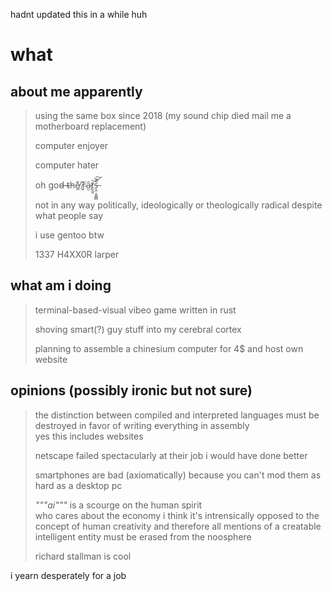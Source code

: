 hadnt updated this in a while huh
# what

## about me apparently

>using the same box since 2018 (my sound chip died mail me a motherboard replacement)
>
>computer enjoyer
>
>computer hater
>
>oh god̴ ̶t̴h̵e̸̼͊ ̸̗̌ŕ̷̗ȃ̷̮t̸̮͈̮͝͝s̶͙̤͔͈͇̻̀̓̚͠
>
>not in any way politically, ideologically or theologically radical despite what people say
>
>i use gentoo btw
>
>1337 H4XX0R larper

## what am i doing

>terminal-based-visual vibeo game written in rust
>
>shoving smart(?) guy stuff into my cerebral cortex
>
>planning to assemble a chinesium computer for 4$ and host own website

## opinions (possibly ironic but not sure)

>the distinction between compiled and interpreted languages must be destroyed in favor of writing everything in assembly  
>yes this includes websites
>
>netscape failed spectacularly at their job i would have done better
>
>smartphones are bad (axiomatically) because you can't mod them as hard as a desktop pc
>
>*"""ai"""* is a scourge on the human spirit  
>who cares about the economy i think it's intrensically opposed to the concept of human creativity and therefore all mentions of a creatable intelligent entity must be erased from the noosphere
>
>richard stallman is cool

i yearn desperately for a job
